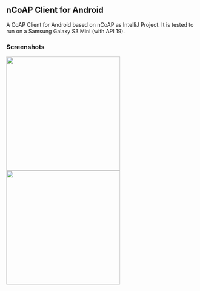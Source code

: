 ## nCoAP Client for Android

A CoAP Client for Android based on nCoAP as IntelliJ Project. It is tested to run on a Samsung Galaxy S3 Mini (with API 19).

### Screenshots
<img src="https://github.com/okleine/spitfirefox/blob/master/screenshots/request_fragment.png" width="300"/>

<img src="https://github.com/okleine/spitfirefox/blob/master/screenshots/response_fragment.png" width="300"/>
